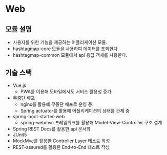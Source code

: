 # Web

## 모듈 설명

- 사용자를 위한 기능을 제공하는 어플리케이션 모듈.
- hashtagmap-core 모듈을 사용하여 데이터를 조회한다.
- hashtagmap-common 모듈에서 api 응답 객체를 사용한다.

## 기술 스택

- Vue.js
    - PWA를 이용해 모바일에서도 서비스 활용성 증가
- 무중단 배포
    - nginx를 활용해 무중단 배포로 운영 중
    - Spring actuator를 활용해 어플리케이션의 상태를 관제 중
- spring-boot-starter-web
    - spring-webmvc 프레임워크를 활용해 Model-View-Controller 구조 설계
- Spring REST Docs를 활용한 api 문서화
- JUnit5
- MockMvc를 활용한 Controller Layer 테스트 작성
- REST-assured를 활용한 End-to-End 테스트 작성